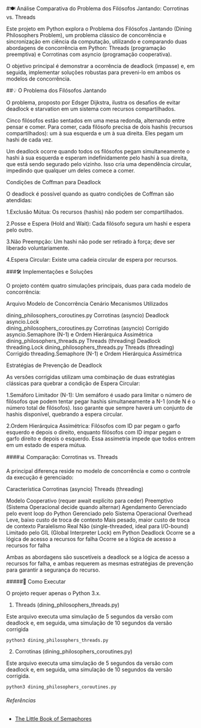 #🍽️ Análise Comparativa do Problema dos Filósofos Jantando: Corrotinas vs. Threads

Este projeto em Python explora o Problema dos Filósofos Jantando (Dining Philosophers Problem), um problema clássico de concorrência e sincronização em ciência da computação, utilizando e comparando duas abordagens de concorrência em Python: Threads (programação preemptiva) e Corrotinas com asyncio (programação cooperativa).

O objetivo principal é demonstrar a ocorrência de deadlock (impasse) e, em seguida, implementar soluções robustas para preveni-lo em ambos os modelos de concorrência.

##💡 O Problema dos Filósofos Jantando

O problema, proposto por Edsger Dijkstra, ilustra os desafios de evitar deadlock e starvation em um sistema com recursos compartilhados.

Cinco filósofos estão sentados em uma mesa redonda, alternando entre pensar e comer. Para comer, cada filósofo precisa de dois hashis (recursos compartilhados): um à sua esquerda e um à sua direita. Eles pegam um hashi de cada vez.

Um deadlock ocorre quando todos os filósofos pegam simultaneamente o hashi à sua esquerda e esperam indefinidamente pelo hashi à sua direita, que está sendo segurado pelo vizinho. Isso cria uma dependência circular, impedindo que qualquer um deles comece a comer.

Condições de Coffman para Deadlock

O deadlock é possível quando as quatro condições de Coffman são atendidas:

1.Exclusão Mútua: Os recursos (hashis) não podem ser compartilhados.

2.Posse e Espera (Hold and Wait): Cada filósofo segura um hashi e espera pelo outro.

3.Não Preempção: Um hashi não pode ser retirado à força; deve ser liberado voluntariamente.

4.Espera Circular: Existe uma cadeia circular de espera por recursos.

###🛠️ Implementações e Soluções

O projeto contém quatro simulações principais, duas para cada modelo de concorrência:

Arquivo                                                   Modelo de Concorrência                   Cenário                   Mecanismos Utilizados          

dining_philosophers_coroutines.py                        Corrotinas (asyncio)                      Deadlock                  asyncio.Lock    
dining_philosophers_coroutines.py                        Corrotinas (asyncio)                      Corrigido                 asyncio.Semaphore (N-1) e Ordem Hierárquica Assimétrica
dining_philosophers_threads.py                           Threads (threading)                       Deadlock                  threading.Lock
dining_philosophers_threads.py                           Threads (threading)                       Corrigido                 threading.Semaphore (N-1) e Ordem Hierárquica Assimétrica 

Estratégias de Prevenção de Deadlock

As versões corrigidas utilizam uma combinação de duas estratégias clássicas para quebrar a condição de Espera Circular:

1.Semáforo Limitador (N-1): Um semáforo é usado para limitar o número de filósofos que podem tentar pegar hashis simultaneamente a N-1 (onde N é o número total de filósofos). Isso garante que sempre haverá um conjunto de hashis disponível, quebrando a espera circular.

2.Ordem Hierárquica Assimétrica: Filósofos com ID par pegam o garfo esquerdo e depois o direito, enquanto filósofos com ID ímpar pegam o garfo direito e depois o esquerdo. Essa assimetria impede que todos entrem em um estado de espera mútua.

####📊 Comparação: Corrotinas vs. Threads

A principal diferença reside no modelo de concorrência e como o controle da execução é gerenciado:

Característica                                    Corrotinas (asyncio)                                      Threads (threading)

Modelo                                  Cooperativo (requer await explícito para ceder)                    Preemptivo (Sistema Operacional decide quando alternar)
Agendamento                             Gerenciado pelo event loop do Python                               Gerenciado pelo Sistema Operacional
Overhead                                Leve, baixo custo de troca de contexto                             Mais pesado, maior custo de troca de contexto
Paralelismo Real                        Não (single-threaded, ideal para I/O-bound)                        Limitado pelo GIL (Global Interpreter Lock) em Python
Deadlock                                Ocorre se a lógica de acesso a recursos for falha                  Ocorre se a lógica de acesso a recursos for falha

Ambas as abordagens são suscetíveis a deadlock se a lógica de acesso a recursos for falha, e ambas requerem as mesmas estratégias de prevenção para garantir a segurança do recurso.

#####🚀 Como Executar

O projeto requer apenas o Python 3.x.


1. Threads (dining_philosophers_threads.py)

Este arquivo executa uma simulação de 5 segundos da versão com deadlock e, em seguida, uma simulação de 10 segundos da versão corrigida

```python3 dining_philosophers_threads.py```


2. Corrotinas (dining_philosophers_coroutines.py)

Este arquivo executa uma simulação de 5 segundos da versão com deadlock e, em seguida, uma simulação de 10 segundos da versão corrigida.

```python3 dining_philosophers_coroutines.py```

###### Referências 
- [The Little Book of Semaphores](https://greenteapress.com/semaphores/LittleBookOfSemaphores.pdf)
